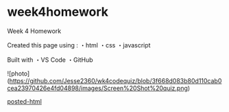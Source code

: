 # week4homework
Week 4 Homework

Created this page using :
・html
・css
・javascript

Built with
・VS Code
・GitHub

![photo] (https://github.com/Jesse2360/wk4codequiz/blob/3f668d083b80d110cab0cea23970426e4fd04898/images/Screen%20Shot%20quiz.png)


[posted-html]( https://jesse2360.github.io/wk4codequiz/)
